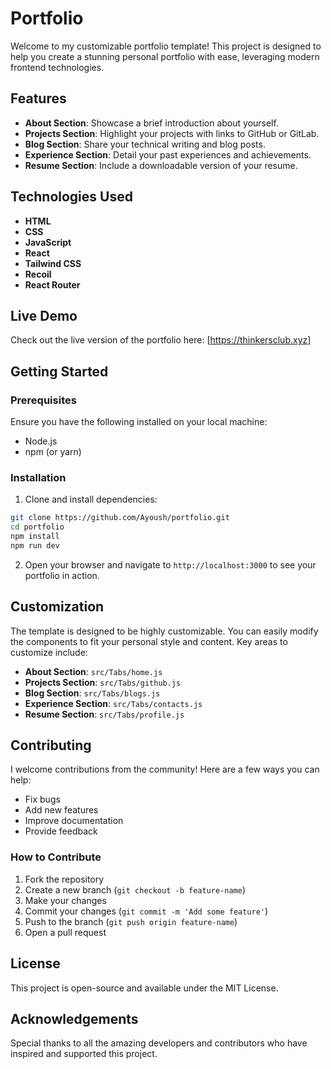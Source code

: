# Portfolio

Welcome to my customizable portfolio template! This project is designed to help you create a stunning personal portfolio with ease, leveraging modern frontend technologies.

## Features

- **About Section**: Showcase a brief introduction about yourself.
- **Projects Section**: Highlight your projects with links to GitHub or GitLab.
- **Blog Section**: Share your technical writing and blog posts.
- **Experience Section**: Detail your past experiences and achievements.
- **Resume Section**: Include a downloadable version of your resume.

## Technologies Used

- **HTML**
- **CSS**
- **JavaScript**
- **React**
- **Tailwind CSS**
- **Recoil**
- **React Router**

## Live Demo

Check out the live version of the portfolio here: [https://thinkersclub.xyz]

## Getting Started

### Prerequisites

Ensure you have the following installed on your local machine:

- Node.js
- npm (or yarn)

### Installation

1. Clone and install dependencies:

```bash
git clone https://github.com/Ayoush/portfolio.git
cd portfolio
npm install
npm run dev
```

2. Open your browser and navigate to `http://localhost:3000` to see your portfolio in action.

## Customization

The template is designed to be highly customizable. You can easily modify the components to fit your personal style and content. Key areas to customize include:

- **About Section**: `src/Tabs/home.js`
- **Projects Section**: `src/Tabs/github.js`
- **Blog Section**: `src/Tabs/blogs.js`
- **Experience Section**: `src/Tabs/contacts.js`
- **Resume Section**: `src/Tabs/profile.js`

## Contributing

I welcome contributions from the community! Here are a few ways you can help:

- Fix bugs
- Add new features
- Improve documentation
- Provide feedback

### How to Contribute

1. Fork the repository
2. Create a new branch (`git checkout -b feature-name`)
3. Make your changes
4. Commit your changes (`git commit -m 'Add some feature'`)
5. Push to the branch (`git push origin feature-name`)
6. Open a pull request

## License

This project is open-source and available under the MIT License.

## Acknowledgements

Special thanks to all the amazing developers and contributors who have inspired and supported this project.